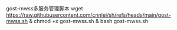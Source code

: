 gost-mwss多服务管理脚本
wget https://raw.githubusercontent.com/cnnlei/sh/refs/heads/main/gost-mwss.sh & chmod +x gost-mwss.sh & bash gost-mwss.sh
